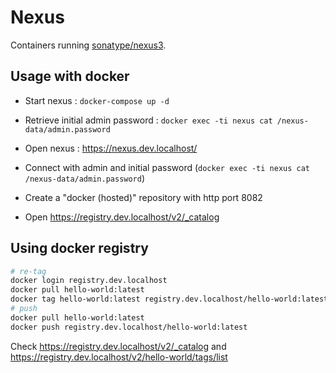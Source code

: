 # Nexus

Containers running [sonatype/nexus3](https://hub.docker.com/r/sonatype/nexus3/).

## Usage with docker

* Start nexus : `docker-compose up -d`

* Retrieve initial admin password : `docker exec -ti nexus cat /nexus-data/admin.password`

* Open nexus : https://nexus.dev.localhost/

* Connect with admin and initial password (`docker exec -ti nexus cat /nexus-data/admin.password`)

* Create a "docker (hosted)" repository with http port 8082

* Open https://registry.dev.localhost/v2/_catalog


## Using docker registry

```bash
# re-tag
docker login registry.dev.localhost
docker pull hello-world:latest
docker tag hello-world:latest registry.dev.localhost/hello-world:latest
# push
docker pull hello-world:latest
docker push registry.dev.localhost/hello-world:latest
```

Check https://registry.dev.localhost/v2/_catalog and https://registry.dev.localhost/v2/hello-world/tags/list

